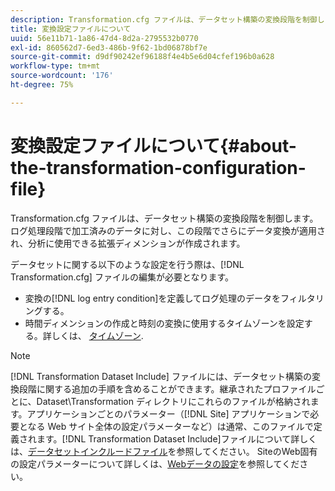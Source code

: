 ```yaml
---
description: Transformation.cfg ファイルは、データセット構築の変換段階を制御します。ログ処理段階で加工済みのデータに対し、この段階でさらにデータ変換が適用され、分析に使用できる拡張ディメンションが作成されます。
title: 変換設定ファイルについて
uuid: 56e11b71-1a86-47d4-8d2a-2795532b0770
exl-id: 860562d7-6ed3-486b-9f62-1bd06878bf7e
source-git-commit: d9df90242ef96188f4e4b5e6d04cfef196b0a628
workflow-type: tm+mt
source-wordcount: '176'
ht-degree: 75%

---
```


# 変換設定ファイルについて{#about-the-transformation-configuration-file}

Transformation.cfg ファイルは、データセット構築の変換段階を制御します。ログ処理段階で加工済みのデータに対し、この段階でさらにデータ変換が適用され、分析に使用できる拡張ディメンションが作成されます。

データセットに関する以下のような設定を行う際は、[!DNL Transformation.cfg] ファイルの編集が必要となります。

* 変換の[!DNL log entry condition]を定義してログ処理のデータをフィルタリングする。
* 時間ディメンションの作成と時刻の変換に使用するタイムゾーンを設定する。詳しくは、 [タイムゾーン](../../../home/c-dataset-const-proc/c-trans-config-file/c-spec-trans-param/c-time-zones.md#concept-9cf16b1cb4874f7d85e1dd950fdb4956).

>[!NOTE]
>
>[!DNL Transformation Dataset Include] ファイルには、データセット構築の変換段階に関する追加の手順を含めることができます。継承されたプロファイルごとに、Dataset\Transformation ディレクトリにこれらのファイルが格納されます。アプリケーションごとのパラメーター（[!DNL Site] アプリケーションで必要となる Web サイト全体の設定パラメーターなど）は通常、このファイルで定義されます。[!DNL Transformation Dataset Include]ファイルについて詳しくは、[データセットインクルードファイル](../../../home/c-dataset-const-proc/c-dataset-inc-files/c-abt-dataset-inc-files.md)を参照してください。 SiteのWeb固有の設定パラメーターについて詳しくは、[Webデータの設定](../../../home/c-dataset-const-proc/c-config-web-data/c-config-web-data.md#concept-9a306b65483a484bb3f6f3c1d7e77519)を参照してください。
